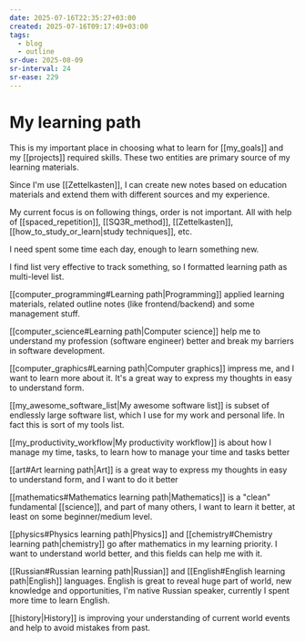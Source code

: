 ```yaml
---
date: 2025-07-16T22:35:27+03:00
created: 2025-07-16T09:17:49+03:00
tags:
  - blog
  - outline
sr-due: 2025-08-09
sr-interval: 24
sr-ease: 229
---
```


# My learning path

This is my important place in choosing what to learn for [[my_goals]] and my [[projects]] required skills. These two entities are primary source of my learning materials.

Since I'm use [[Zettelkasten]], I can create new notes based on education materials and extend them with different sources and my experience.

My current focus is on following things, order is not important. All with help of [[spaced_repetition]], [[SQ3R_method]], [[Zettelkasten]], [[how_to_study_or_learn|study techniques]], etc.

I need spent some time each day, enough to learn something new.

I find list very effective to track something, so I formatted learning path as multi-level list.

[[computer_programming#Learning path|Programming]] applied learning materials, related outline notes (like frontend/backend) and some management stuff.

[[computer_science#Learning path|Computer science]] help me to understand my profession (software engineer) better and break my barriers in software development.

[[computer_graphics#Learning path|Computer graphics]] impress me, and I want to learn more about it. It's a great way to express my thoughts in easy to understand form.

[[my_awesome_software_list|My awesome software list]] is subset of endlessly large software list, which I use for my work and personal life. In fact this is sort of my tools list.

[[my_productivity_workflow|My productivity workflow]] is about how I manage my time, tasks, to learn how to manage your time and tasks better

[[art#Art learning path|Art]] is a great way to express my thoughts in easy to understand form, and I want to do it better

[[mathematics#Mathematics learning path|Mathematics]] is a "clean" fundamental [[science]], and part of many others, I want to learn it better, at least on some beginner/medium level.

[[physics#Physics learning path|Physics]] and [[chemistry#Chemistry learning path|chemistry]] go after mathematics in my learning priority. I want to understand world better, and this fields can help me with it.

[[Russian#Russian learning path|Russian]] and [[English#English learning path|English]] languages. English is great to reveal huge part of world, new knowledge and opportunities, I'm native Russian speaker, currently I spent more time to learn English.

[[history|History]] is improving your understanding of current world events and help to avoid mistakes from past.
